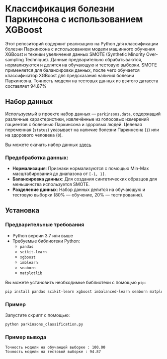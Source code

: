# Классификация болезни Паркинсона с использованием XGBoost

Этот репозиторий содержит реализацию на Python для классификации болезни Паркинсона с использованием модели машинного обучения XGBoost и техники увеличения данных SMOTE (Synthetic Minority Over-sampling Technique). Данные предварительно обрабатываются, нормализуются и делятся на обучающую и тестовую выборки. SMOTE применяется для балансировки данных, после чего обучается классификатор XGBoost для предсказания наличия болезни Паркинсона. Точность модели на тестовых данных из взятого датасета составляет 94.87%

## Набор данных

Используемый в проекте набор данных — `parkinsons.data`, содержащий различные характеристики, извлечённые из голосовых измерений пациентов с болезнью Паркинсона и здоровых людей. Целевая переменная (`status`) указывает на наличие болезни Паркинсона (`1`) или на здорового человека (`0`).

Вы можете скачать набор данных [здесь](https://archive.ics.uci.edu/ml/datasets/parkinsons) 

### Предобработка данных:
- **Нормализация**: Признаки нормализуются с помощью Min-Max масштабирования до диапазона от `[-1, 1]`.
- **Балансировка данных**: Для создания синтетических образцов для меньшинства используется SMOTE.
- **Разделение данных**: Набор данных делится на обучающую и тестовую выборки (80% — обучение, 20% — тестирование).

## Установка

### Предварительные требования
- Python версии 3.7 или выше
- Требуемые библиотеки Python:
  - `pandas`
  - `scikit-learn`
  - `xgboost`
  - `imblearn`
  - `seaborn`
  - `matplotlib`

Вы можете установить необходимые библиотеки с помощью `pip`:

```bash
pip install pandas scikit-learn xgboost imbalanced-learn seaborn matplotlib
```

### Пример

Запустите скрипт с помощью:

```bash
python parkinsons_classification.py
```

### Пример вывода
```text
Точность модели на обучающей выборке : 100.00
Точность модели на тестовой выборке : 94.87
```
